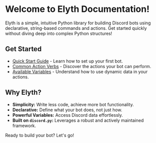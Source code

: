 # Welcome to Elyth Documentation!

Elyth is a simple, intuitive Python library for building Discord bots using declarative, string-based commands and actions. Get started quickly without diving deep into complex Python structures!

## Get Started

*   [Quick Start Guide](quickstart.md) - Learn how to set up your first bot.
*   [Common Action Verbs](actions.md) - Discover the actions your bot can perform.
*   [Available Variables](variables.md) - Understand how to use dynamic data in your actions.

## Why Elyth?

*   **Simplicity:** Write less code, achieve more bot functionality.
*   **Declarative:** Define what your bot does, not just how.
*   **Powerful Variables:** Access Discord data effortlessly.
*   **Built on `discord.py`:** Leverages a robust and actively maintained framework.

Ready to build your bot? Let's go!